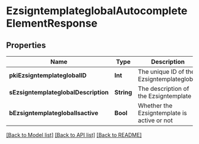 # EzsigntemplateglobalAutocompleteElementResponse

## Properties
Name | Type | Description | Notes
------------ | ------------- | ------------- | -------------
**pkiEzsigntemplateglobalID** | **Int** | The unique ID of the Ezsigntemplateglobal | 
**sEzsigntemplateglobalDescription** | **String** | The description of the Ezsigntemplate | 
**bEzsigntemplateglobalIsactive** | **Bool** | Whether the Ezsigntemplate is active or not | 

[[Back to Model list]](../README.md#documentation-for-models) [[Back to API list]](../README.md#documentation-for-api-endpoints) [[Back to README]](../README.md)


